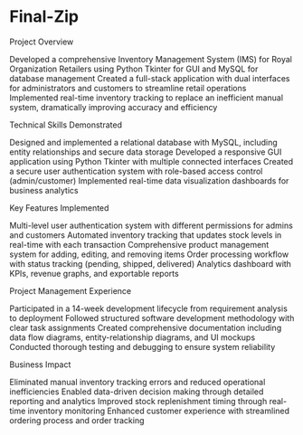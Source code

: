 # Final-Zip
Project Overview

Developed a comprehensive Inventory Management System (IMS) for Royal Organization Retailers using Python Tkinter for GUI and MySQL for database management
Created a full-stack application with dual interfaces for administrators and customers to streamline retail operations
Implemented real-time inventory tracking to replace an inefficient manual system, dramatically improving accuracy and efficiency

Technical Skills Demonstrated

Designed and implemented a relational database with MySQL, including entity relationships and secure data storage
Developed a responsive GUI application using Python Tkinter with multiple connected interfaces
Created a secure user authentication system with role-based access control (admin/customer)
Implemented real-time data visualization dashboards for business analytics

Key Features Implemented

Multi-level user authentication system with different permissions for admins and customers
Automated inventory tracking that updates stock levels in real-time with each transaction
Comprehensive product management system for adding, editing, and removing items
Order processing workflow with status tracking (pending, shipped, delivered)
Analytics dashboard with KPIs, revenue graphs, and exportable reports

Project Management Experience

Participated in a 14-week development lifecycle from requirement analysis to deployment
Followed structured software development methodology with clear task assignments
Created comprehensive documentation including data flow diagrams, entity-relationship diagrams, and UI mockups
Conducted thorough testing and debugging to ensure system reliability

Business Impact

Eliminated manual inventory tracking errors and reduced operational inefficiencies
Enabled data-driven decision making through detailed reporting and analytics
Improved stock replenishment timing through real-time inventory monitoring
Enhanced customer experience with streamlined ordering process and order tracking

